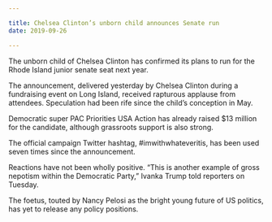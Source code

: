 ```yaml
---

title: Chelsea Clinton’s unborn child announces Senate run
date: 2019-09-26

---
```


The unborn child of Chelsea Clinton has confirmed its plans to run for the Rhode Island junior senate seat next year.

The announcement, delivered yesterday by Chelsea Clinton during a fundraising event on Long Island, received rapturous applause from attendees. Speculation had been rife since the child’s conception in May.

Democratic super PAC Priorities USA Action has already raised $13 million for the candidate, although grassroots support is also strong. 

The official campaign Twitter hashtag, #imwithwhateveritis, has been used seven times since the announcement.

Reactions have not been wholly positive. “This is another example of gross nepotism within the Democratic Party,” Ivanka Trump told reporters on Tuesday.

The foetus, touted by Nancy Pelosi as the bright young future of US politics, has yet to release any policy positions.